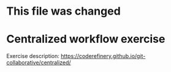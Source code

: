 # This file was changed
# Centralized workflow exercise

Exercise description: https://coderefinery.github.io/git-collaborative/centralized/
